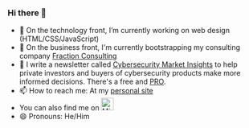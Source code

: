### Hi there 👋


- 🔭 On the technology front, I’m currently working on web design (HTML/CSS/JavaScript)
- 👔 On the business front, I'm currently bootstrapping my consulting company [Fraction Consulting](https://fractionconsulting.co)
- 📰 I write a newsletter called [Cybersecurity Market Insights](https://securityinsights.substack.com/welcome) to help private investors and buyers of cybersecurity products make more informed decisions. There's a free and [PRO](https://gum.co/nwWen).
- 📫 How to reach me: At my [personal site](https://mikeprivette.com)
- You can also find me on <a href="https://dev.to/mikeprivette"><img src="https://d2fltix0v2e0sb.cloudfront.net/dev-badge.svg" width="25" alt="Mike P's Dev.to Profile"></a>
- 😄 Pronouns: He/Him


